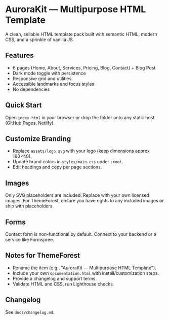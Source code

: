 # AuroraKit — Multipurpose HTML Template

A clean, sellable HTML template pack built with semantic HTML, modern CSS, and a sprinkle of vanilla JS.

## Features
- 6 pages (Home, About, Services, Pricing, Blog, Contact) + Blog Post
- Dark mode toggle with persistence
- Responsive grid and utilities
- Accessible landmarks and focus styles
- No dependencies

## Quick Start
Open `index.html` in your browser or drop the folder onto any static host (GitHub Pages, Netlify).

## Customize Branding
- Replace `assets/logo.svg` with your logo (keep dimensions approx 160×40).
- Update brand colors in `styles/main.css` under `:root`.
- Edit headings and copy per page sections.

## Images
Only SVG placeholders are included. Replace with your own licensed images. For ThemeForest, ensure you have rights to any included images or ship with placeholders.

## Forms
Contact form is non-functional by default. Connect to your backend or a service like Formspree.

## Notes for ThemeForest
- Rename the item (e.g., "AuroraKit — Multipurpose HTML Template").
- Include your own `documentation.html` with install/customization steps.
- Provide a changelog and support terms.
- Validate HTML and CSS, run Lighthouse checks.

## Changelog
See `docs/changelog.md`.

